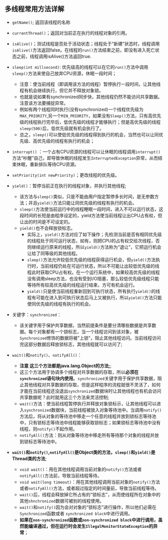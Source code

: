 ## 多线程常用方法详解

- `getName()`; 返回该线程的名称

- `currentThread()`；返回对当前正在执行的线程对象的引用。

- `isAlive()`；测试线程是否处于活动状态；线程处于“新建”状态时，线程调用`isAlive()`方法返回false。在线程的`run()`方法结束之前，即没有进入死亡状态之前，线程调用isAlive()方法返回true.

- `sleep(int millsecond)`: 优先级高的线程可以在它的`run()`方法中调用`sleep()`方法来使自己放弃CPU资源，休眠一段时间；
	- 注意：使当前线程（即调用该方法的线程）暂停执行一段时间，让其他线程有机会继续执行，但它并不释放对象锁。
	- 也就是说如果有synchronized同步快，其他线程仍然不能访问共享数据。注意该方法要捕捉异常。
	- 例如有两个线程同时执行(没有synchronized)一个线程优先级为`MAX_PRIORITY`,另一个`MIN_PRIORITY`，如果没有`Sleep()`方法，只有高优先级的线程执行完毕后，低优先级的线程才能够执行；但是高优先级的线程`sleep(500)`后，低优先级就有机会执行了。
    - 总之，`sleep()`可以使低优先级的线程得到执行的机会，当然也可以让同优先级、高优先级的线程有执行的机会；

- `interrupt()` ：一个占有CPU资源的线程可以让休眠的线程调用`interrupt()`方法“吵醒”自己，即导致休眠的线程发生`InterruptedException`异常，从而结束休眠，重新排队等待CPU资源。

- `setPriority(int newPriority)`；更改线程的优先级。 
- `yield()`：暂停当前正在执行的线程对象，并执行其他线程;
	- 该方法与`sleep()`类似，只是不能由用户指定暂停多长时间，是无参数方法；并且`yield()`方法只能让同优先级的线程有执行的机会。
	- `sleep()`方法使当前运行中的线程睡眠一段时间，进入不可以运行状态，这段时间的长短是由程序设定的，yield方法使当前线程让出CPU占有权，但让出的时间是不可设定的。
	- `yield()`也不会释放锁标志。
		- 实际上，`yield()`方法对应了如下操作；先检测当前是否有相同优先级的线程处于同可运行状态，如有，则把CPU的占有权交给次线程，否则继续运行原来的线程，所以`yield()`方法称为“退让”，它把运行机会让给了同等级的其他线程。
		- `sleep()`方法允许较低优先级的线程获得运行机会，但`yield()`方法执行时，当前线程仍处在可运行状态，所以不可能让出较低优先级的线程此时获取CPU占有权。在一个运行系统中，如果较高优先级的线程没有调用sleep方法，也没有受到I/O阻塞，那么较低优先级线程只能等待所有较高优先级的线程运行结束，方可有机会运行。
		- `yield()`只是使当前线程重新回到可执行状态，所有执行`yield()`的线程有可能在进入到可执行状态后马上又被执行，所以`yield()`方法只能使同优先级的线程有执行的机会。
- 关键字：`synchronized`：
	- 该关键字用于保护共享数据，当然前提条件是要分清哪些数据是共享数据。每个对象都有一个锁标志，当一个线程访问到该对象，被`Synchronized`修饰的数据将被"上锁"，阻止其他线程访问。当前线程访问完这部分数据后释放锁标志，其他线程就可以访问了;
- `wait()`和`notify()`、`notifyAll()`：
	- **注意 这三个方法都是java.lang.Object的方法;**;
	- 这三个方法用于协调多个线程对共享数据的存取，所以**必须在`synchronized`语句块内使用**。`synchronized`关键字用于保护共享数据，阻止其他线程对共享数据的存取，但是这样程序的流程就很不灵活了，如何才能在当前线程还没退出`synchronized`数据块时让其他线程也有机会访问共享数据呢？此时就用这三个方法来灵活控制;
	- `wait()`方法：使当前线程暂停执行并释放对象锁标示，让其他线程可以进入`synchronized`数据块，当前线程被放入对象等待池中。当调用`notify()`方法后，将从对象的等待池中移走一个任意的线程并放到锁标志等待池中，只有锁标志等待池中线程能够获取锁标志；如果锁标志等待池中没有线程，则`notify()`不起作用。
	- `notifyAll()`方法：则从对象等待池中移走所有等待那个对象的线程并放到锁标志等待池中。
- **`wait()`和`notify()`,`notifyAll()`是Object类的方法，`sleep()`和`yield()`是Thread类的方法**;
	- `void wait()`：用在其他线程调用当前对象的`notify()`方法或者`notifyAll()`方法前，导致当前线程等待。
	- `void wait(long timeout)`：用在其他线程调用当前对象的`notify()`方法或者`notifyAll()`方法，或者超过指定的时间量前，导致当前线程等待。
	- `wait()`后，线程会释放掉它所占有的“锁标志”，从而使线程所在对象中的其他`shnchronized`数据可被别的线程使用。
	- `wait()`和`notify()`因为会对对象的“锁标志”进行操作，所以他们必需在`Synchronized`函数或者 `synchronized block`中进行调用。
	- **如果在`non-synchronized`函数或`non-synchronized block`中进行调用，虽然能编译通过，但在运行时会发生`IllegalMonitorStateException`的异常**；